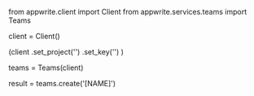 from appwrite.client import Client
from appwrite.services.teams import Teams

client = Client()

(client
  .set_project('')
  .set_key('')
)

teams = Teams(client)

result = teams.create('[NAME]')
